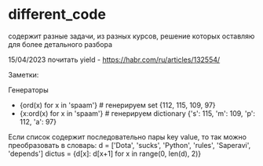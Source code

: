 # different_code
содержит разные задачи, из разных курсов, решение которых оставляю для более детального разбора

 15/04/2023 почитать yield - https://habr.com/ru/articles/132554/

Заметки:

Генераторы
 - {ord(x) for x in 'spaam'}    # генерируем set {112, 115, 109, 97}
 - {x:ord(x) for x in 'spaam'}  # генерируем dictionary {'s': 115, 'm': 109, 'p': 112, 'a': 97}

Если список содержит последовательно пары key value, то так можно преобразовать в словарь:
d = ['Dota', 'sucks', 'Python', 'rules', 'Saperavi', 'depends']
dictus = {d[x]: d[x+1] for x in range(0, len(d), 2)}
